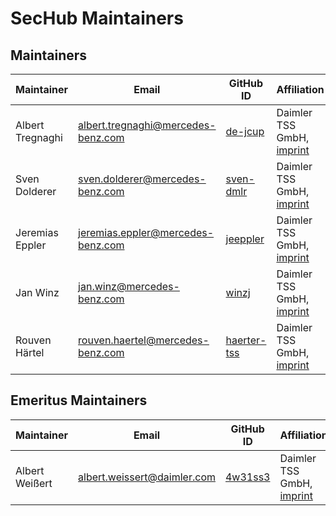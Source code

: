 <!-- SPDX-License-Identifier: MIT --->
# SecHub Maintainers

## Maintainers

| Maintainer       | Email                           | GitHub ID                                 | Affiliation                                                                                       | Joined     |
| -----------------| ------------------------------- | ----------------------------------------- | ------------------------------------------------------------------------------------------------- | ---------- | 
| Albert Tregnaghi | <albert.tregnaghi@mercedes-benz.com>  | [de-jcup](https://github.com/de-jcup)     | Daimler TSS GmbH, [imprint](https://github.com/mercedes-benz/daimler-foss/blob/master/LEGAL_IMPRINT.md) | 2019-01-01 | 
| Sven Dolderer    | <sven.dolderer@mercedes-benz.com>     | [sven-dmlr](https://github.com/sven-dmlr) | Daimler TSS GmbH, [imprint](https://github.com/mercedes-benz/daimler-foss/blob/master/LEGAL_IMPRINT.md) | 2020-01-01 |
| Jeremias Eppler  | <jeremias.eppler@mercedes-benz.com>     | [jeeppler](https://github.com/jeeppler) | Daimler TSS GmbH, [imprint](https://github.com/mercedes-benz/daimler-foss/blob/master/LEGAL_IMPRINT.md) | 2021-01-01 |
| Jan Winz         | <jan.winz@mercedes-benz.com>     | [winzj](https://github.com/winzj) | Daimler TSS GmbH, [imprint](https://github.com/mercedes-benz/daimler-foss/blob/master/LEGAL_IMPRINT.md) | 2021-07-01 |
| Rouven Härtel         | <rouven.haertel@mercedes-benz.com>     | [haerter-tss](https://github.com/haerter-tss) | Daimler TSS GmbH, [imprint](https://github.com/mercedes-benz/daimler-foss/blob/master/LEGAL_IMPRINT.md) | 2022-02-01 |


## Emeritus Maintainers

| Maintainer       | Email                           | GitHub ID                                 | Affiliation                                                                                       | Joined     |  Left |
| -----------------| ------------------------------- | ----------------------------------------- | ------------------------------------------------------------------------------------------------- | ---------- | ---------- | 
| Albert Weißert    | <albert.weissert@daimler.com>     | [4w31ss3](https://github.com/4w31ss3) | Daimler TSS GmbH, [imprint](https://github.com/mercedes-benz/daimler-foss/blob/master/LEGAL_IMPRINT.md) | 2021-01-01 | 2021-07-21 |
